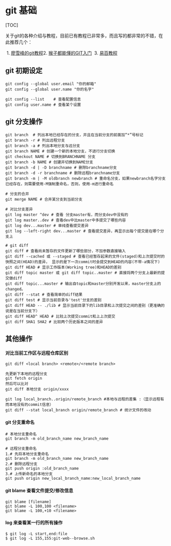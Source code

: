 # git 基础

[TOC]



​	关于git的各种介绍与教程，目前已有教程已非常多，而且写的都非常的不错，在此推荐几个：

​	1.  [廖雪峰的git教程](http://www.liaoxuefeng.com/wiki/0013739516305929606dd18361248578c67b8067c8c017b000/001373962845513aefd77a99f4145f0a2c7a7ca057e7570000)
​	2.  [猴子都能懂的GIT入门](http://backlogtool.com/git-guide/cn/)
​	3.  [易百教程](http://www.yiibai.com/git/)

## git 初期设定

```shell
git config --global user.email "你的邮箱"
git config --global user.name "你的名字" 

git config --list    # 查看配置信息
git config user.name # 查看某个设置
```

## git 分支操作

```shell
git branch  # 列出本地已经存在的分支，并且在当前分支的前面加“*”号标记
git branch -r # 列出远程分支
git branch -a # 列出本地分支与远分支
git branch NAME # 创建一个新的本地分支，不进行分支切换
git checkout NAME # 切换到BRANCHNAME 分支
git branch -b NAME # 创建并切换到NAME分支
git branch -d | -D branchname # 删除branchname分支
git branch -d -r branchname # 删除远程branchname分支
git branch -m | -M oldbranch newbranch # 重命名分支，如果newbranch名字分支已经存在，则需要使用-M强制重命名，否则，使用-m进行重命名

# 分支的合并
git merge NAME # 合并某分支到当前分支

# 对比分支差异
git log master ^dev # 查看 分支master有，而分支dev中没有的
git log master..dev # 查看dev中比master中多提交了哪些内容
git log dev...master # 单纯查看提交差异
git log --left-right dev...master # 查看提交差异，再显示出每个提交是在哪个分支上

# git diff
git diff # 查看尚未暂存的文件更新了哪些部分，不加参数直接输入
git diff --cached 或 --staged # 查看已经暂存起来的文件(staged)和上次提交时的快照之间(HEAD)的差异， 显示的是下一次commit时会提交到HEAD的内容(不带-a情况下)
git diff HEAD # 显示工作版本(Working tree)和HEAD的差别
git diff topic master 或 git diff topic..master # 直接将两个分支上最新的提交做diff
git diff topic...master # 输出自topic和master分别开发以来，master分支上的changed。
git diff --stat # 查看简单的diff结果
git diff test # 显示当前目录与'test'分支的差别
git diff HEAD -- ./lib # 显示当前目录下的lib目录和上次提交之间的差别（更准确的说是在当前分支下）
git diff HEAD^ HEAD # 比较上次提交commit和上上次提交
git diff SHA1 SHA2 # 比较两个历史版本之间的差异
```

## 其他操作

#### 对比当前工作区与远程仓库区别

```shell
git diff <local branch> <remote>/<remote branch>

先更新下本地的远程分支
git fetch origin
然后可以比对
git diff 本地分支 origin/xxxx
 
git log local_branch..origin/remote_branch #本地与远程的差集 :（显示远程有而本地没有的commit信息）
git diff --stat local_branch origin/remote_branch # 统计文件的改动
```

#### git 分支重命名

```shell
# 本地分支重命名
git branch -m old_branch_name new_branch_name

# 远程分支重命名
1.# 先将本地分支重命名
git branch -m old_branch_name new_branch_name 
2.# 删除远程分支
git push origin :old_branch_name
3.# 上传新命名的本地分支
git push origin new_local_branch_name:new_local_branch_name
```

#### git blame 查看文件提交/修改信息

```shell
git blame [filename]
git blame -L 100,100 <filename>
git blame -L 100,+10 <filename>
```

####  log 来查看某一行的所有操作 
```shell
$ git log -L start,end:file
$ git log -L 155,155:git-web--browse.sh
```

